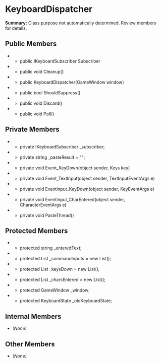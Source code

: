 # KeyboardDispatcher

**Summary:** Class purpose not automatically determined. Review members for details.

## Public Members
- - public IKeyboardSubscriber Subscriber
- - public void Cleanup()
- - public KeyboardDispatcher(GameWindow window)
- - public bool ShouldSuppress()
- - public void Discard()
- - public void Poll()

## Private Members
- - private IKeyboardSubscriber _subscriber;
- - private string _pasteResult = "";
- - private void Event_KeyDown(object sender, Keys key)
- - private void Event_TextInput(object sender, TextInputEventArgs e)
- - private void EventInput_KeyDown(object sender, KeyEventArgs e)
- - private void EventInput_CharEntered(object sender, CharacterEventArgs e)
- - private void PasteThread()

## Protected Members
- - protected string _enteredText;
- - protected List<char> _commandInputs = new List<char>();
- - protected List<Keys> _keysDown = new List<Keys>();
- - protected List<char> _charsEntered = new List<char>();
- - protected GameWindow _window;
- - protected KeyboardState _oldKeyboardState;

## Internal Members
- *(None)*

## Other Members
- *(None)*
